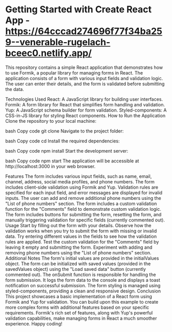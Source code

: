 # Getting Started with Create React App - https://64cccad274696f77f34ba259--venerable-rugelach-bceec0.netlify.app/
This repository contains a simple React application that demonstrates how to use Formik, a popular library for managing forms in React. The application consists of a form with various input fields and validation logic. The user can enter their details, and the form is validated before submitting the data.

Technologies Used
React: A JavaScript library for building user interfaces.
Formik: A form library for React that simplifies form handling and validation.
Yup: A JavaScript schema builder for form validation.
Styled-components: A CSS-in-JS library for styling React components.
How to Run the Application
Clone the repository to your local machine:

bash
Copy code
git clone <repository-url>
Navigate to the project folder:

bash
Copy code
cd <project-folder>
Install the required dependencies:

bash
Copy code
npm install
Start the development server:

bash
Copy code
npm start
The application will be accessible at http://localhost:3000 in your web browser.

Features
The form includes various input fields, such as name, email, channel, address, social media profiles, and phone numbers.
The form includes client-side validation using Formik and Yup. Validation rules are specified for each input field, and error messages are displayed for invalid inputs.
The user can add and remove additional phone numbers using the "List of phone numbers" section.
The form includes a custom validation function for the "Comments" field to demonstrate custom validation logic.
The form includes buttons for submitting the form, resetting the form, and manually triggering validation for specific fields (currently commented out).
Usage
Start by filling out the form with your details. Observe how the validation works when you try to submit the form with missing or invalid data.
Try entering different values in the fields to see how the validation rules are applied.
Test the custom validation for the "Comments" field by leaving it empty and submitting the form.
Experiment with adding and removing phone numbers using the "List of phone numbers" section.
Additional Notes
The form's initial values are provided in the initialValues object.
The form can be initialized with saved values (provided in the savedValues object) using the "Load saved data" button (currently commented out).
The onSubmit function is responsible for handling the form submission. It logs the form data to the console and displays a toast notification on successful submission.
The form styling is managed using styled-components, providing a clean and responsive design.
Conclusion
This project showcases a basic implementation of a React form using Formik and Yup for validation. You can build upon this example to create more complex forms with additional features based on your specific requirements. Formik's rich set of features, along with Yup's powerful validation capabilities, make managing forms in React a much smoother experience. Happy coding!
